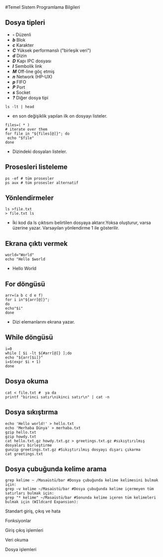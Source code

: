 #Temel Sistem Programlama Bilgileri

## Dosya tipleri 
* ***-*** Düzenli
* ***b*** Blok
* ***c*** Karakter
* ***C*** Yüksek performanslı ("birleşik veri")
* ***d*** Dizin
* ***D*** Kapı IPC dosyası
* ***l*** Sembolik link
* ***M*** Off-line göç etmiş
* ***n*** Network (HP-UX)
* ***p*** FIFO
* ***P*** Port
* ***s*** Socket
* ***?*** Diğer dosya tipi

```
ls -lt | head
```
* en son değişiklik yapılan ilk on dosyayı  listeler.

```
files=( * )
# iterate over them
for file in "${files[@]}"; do
 echo "$file"
done
```
* Dizindeki dosyaları listeler.

## Prosesleri listeleme

```
ps -ef # tüm prosesler
ps aux # tüm prosesler alternatif
```

## Yönlendirmeler
```
ls >file.txt
> file.txt ls
```
* İki kod da ls çıktısını belirtilen dosyaya aktarır.Yoksa oluşturur, varsa üzerine yazar. Varsayılan yönlendirme 1 ile gösterilir.

## Ekrana çıktı vermek
```
world="World"
echo "Hello $world
```

* Hello World

## For döngüsü

```
arr=(a b c d e f)
for i in"${arr[@]}";
do
echo"$i"
done
```
* Dizi elemanlarını ekrana yazar.

## While döngüsü
```
i=0
while [ $i -lt ${#arr[@]} ];do
echo "${arr[$i]}"
i=$(expr $i + 1)
done
```

## Dosya okuma
```
cat < file.txt #  ya da
printf "birinci satır\nikinci satır\n" | cat -n
```

## Dosya sıkıştırma
```
echo 'Hello world!' > hello.txt
echo 'Merhaba Dünya' > merhaba.txt
gzip hello.txt
gzip howdy.txt
cat hello.txt.gz howdy.txt.gz > greetings.txt.gz #sıkıştırılmış dosyaları birleştirme
gunzip greetings.txt.gz #Sıkıştırılmış dosyayı dışarı çıkarma
cat greetings.txt
```

## Dosya çubuğunda kelime arama
```
grep kelime ~ /Masaüstü/bar #Dosya çubuğunda kelime kelimesini bulmak için:
grep –v kelime ~/Masaüstü/bar #Dosya çubuğunda kelime içermeyen tüm satırları bulmak için:
grep "* kelime" ~/Masaüstü/bar #Sonunda kelime içeren tüm kelimeleri bulmak için (WIldcard Expansion):
```

Standart giriş, çıkış ve hata

Fonksiyonlar

Giriş çıkış işlemleri

Veri okuma

Dosya işlemleri
